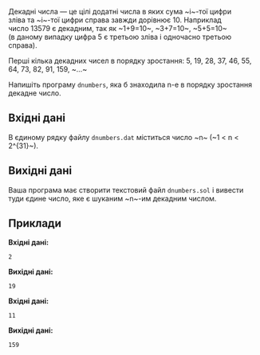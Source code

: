 ﻿Декадні числа&nbsp;— це&nbsp;цілі додатні числа в&nbsp;яких сума ~і~-тої цифри зліва&nbsp;та&nbsp;~і~-тої цифри справа завжди дорівнює 10. Наприклад число&nbsp;13579 є&nbsp;декадним, так&nbsp;як ~1+9=10~, ~3+7=10~, ~5+5=10~ (в&nbsp;даному випадку цифра&nbsp;5 є&nbsp;третьою зліва&nbsp;і&nbsp;одночасно третьою справа).

Перші кілька декадних чисел в&nbsp;порядку зростання: 5, 19, 28, 37, 46, 55, 64, 73, 82, 91, 159, ~...~

Напишіть програму `dnumbers`, яка б знаходила n-e в&nbsp;порядку зростання декадне число.

## Вхідні дані
В&nbsp;єдиному рядку файлу `dnumbers.dat` міститься число ~n~ (~1 < n < 2^{31}~).

## Вихідні дані
Ваша програма має створити текстовий файл `dnumbers.sol` і&nbsp;вивести туди єдине число, яке&nbsp;є&nbsp;шуканим ~n~-им декадним числом.

## Приклади
**Вхідні дані:**
```
2
```

**Вихідні дані:**
```
19
```
**Вхідні дані:**
```
11
```

**Вихідні дані:**
```
159
```